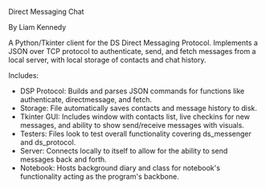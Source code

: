 Direct Messaging Chat

By Liam Kennedy

A Python/Tkinter client for the DS Direct Messaging Protocol.
Implements a JSON over TCP protocol to authenticate, send, and fetch messages from a local server, with local storage of contacts and chat history.


Includes:
- DSP Protocol: Builds and parses JSON commands for functions like authenticate, directmessage, and fetch.
- Storage: File automatically saves contacts and message history to disk.
- Tkinter GUI: Includes window with contacts list, live checkins for new messages, and ability to show send/receive messages with visuals.
- Testers: Files look to test overall functionality covering ds_messenger and ds_protocol.
- Server: Connects locally to itself to allow for the ability to send messages back and forth.
- Notebook: Hosts background diary and class for notebook's functionality acting as the program's backbone. 
